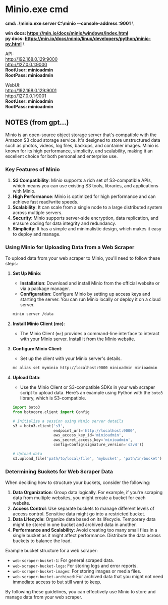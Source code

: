# Minio.exe cmd

**cmd: .\minio.exe server C:\minio --console-address :9001** \

**win docs: <https://min.io/docs/minio/windows/index.html>** \
**py docs: <https://min.io/docs/minio/linux/developers/python/minio-py.html>** \

API: \
<http://192.168.0.129:9000> \
<http://127.0.0.1:9000> \
**RootUser: minioadmin** \
**RootPass: minioadmin**

WebUI: \
<http://192.168.0.129:9001> \
<http://127.0.0.1:9001> \
**RootUser: minioadmin** \
**RootPass: minioadmin**

## NOTES (from gpt...)

Minio is an open-source object storage server that's compatible with the Amazon S3 cloud storage service. It's designed to store unstructured data such as photos, videos, log files, backups, and container images. Minio is known for its high performance, simplicity, and scalability, making it an excellent choice for both personal and enterprise use.

### Key Features of Minio

1. **S3 Compatibility**: Minio supports a rich set of S3-compatible APIs, which means you can use existing S3 tools, libraries, and applications with Minio.
2. **High Performance**: Minio is optimized for high performance and can achieve fast read/write speeds.
3. **Scalability**: It can scale from a single node to a large distributed system across multiple servers.
4. **Security**: Minio supports server-side encryption, data replication, and erasure coding for data integrity and redundancy.
5. **Simplicity**: It has a simple and minimalistic design, which makes it easy to deploy and manage.

### Using Minio for Uploading Data from a Web Scraper

To upload data from your web scraper to Minio, you'll need to follow these steps:

1. **Set Up Minio**:
   - **Installation**: Download and install Minio from the official website or via a package manager.
   - **Configuration**: Configure Minio by setting up access keys and starting the server. You can run Minio locally or deploy it on a cloud server.

   ```bash
   minio server /data
   ```

2. **Install Minio Client (mc)**:
   - The Minio Client (`mc`) provides a command-line interface to interact with your Minio server. Install it from the Minio website.

3. **Configure Minio Client**:
   - Set up the client with your Minio server's details.

   ```bash
   mc alias set myminio http://localhost:9000 minioadmin minioadmin
   ```

4. **Upload Data**:
   - Use the Minio Client or S3-compatible SDKs in your web scraper script to upload data. Here’s an example using Python with the `boto3` library, which is S3-compatible.

   ```python
   import boto3
   from botocore.client import Config

   # Initialize a session using Minio server details
   s3 = boto3.client('s3',
                     endpoint_url='http://localhost:9000',
                     aws_access_key_id='minioadmin',
                     aws_secret_access_key='minioadmin',
                     config=Config(signature_version='s3v4'))

   # Upload data
   s3.upload_file('path/to/local/file', 'mybucket', 'path/in/bucket')
   ```

### Determining Buckets for Web Scraper Data

When deciding how to structure your buckets, consider the following:

1. **Data Organization**: Group data logically. For example, if you're scraping data from multiple websites, you might create a bucket for each website.
2. **Access Control**: Use separate buckets to manage different levels of access control. Sensitive data might go into a restricted bucket.
3. **Data Lifecycle**: Organize data based on its lifecycle. Temporary data might be stored in one bucket and archived data in another.
4. **Performance and Scalability**: Avoid creating too many small files in a single bucket as it might affect performance. Distribute the data across buckets to balance the load.

Example bucket structure for a web scraper:

- `web-scraper-bucket-1`: For general scraped data.
- `web-scraper-bucket-logs`: For storing logs and error reports.
- `web-scraper-bucket-images`: For storing images or media files.
- `web-scraper-bucket-archived`: For archived data that you might not need immediate access to but still want to keep.

By following these guidelines, you can effectively use Minio to store and manage data from your web scraper.